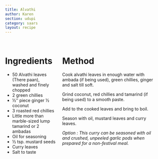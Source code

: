 ```yaml
---
title: Alvathi
author: Karen
section: udupi
category: saars
layout: recipe
---
```


<br>
<div class='columns'> <div class='column is-one-third p-3' markdown='1'>

# Ingredients

* 50 Alvathi leaves (There paan), washed and finely chopped
* 2 green chillies
* ½’’ piece ginger ½ coconut
* 3 roasted red chillies
* Little more than marble-sized lump tamarind or 2 ambadas
* Oil for seasoning
* ½ tsp. mustard seeds
* Curry leaves
* Salt to taste

</div> <div class='column is-two-thirds p-3' markdown='1'>

# Method

Cook alvathi leaves in enough water with ambada (if being used), green chillies, ginger and salt till soft.

Grind coconut, red chillies and tamarind (if being used) to a smooth paste.

Add to the cooked leaves and bring to boil.

Season with oil, mustard leaves and curry leaves.

_Option : This curry can be seasoned with oil and crushed, unpeeled garlic pods when prepared for a non-festival meal._
 



</div> </div>